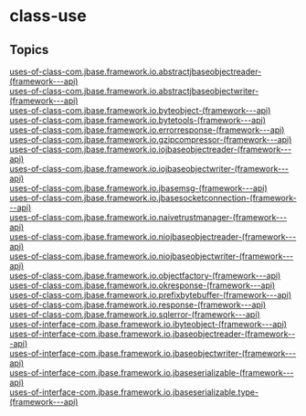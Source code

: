 # class-use

## Topics

[uses-of-class-com.jbase.framework.io.abstractjbaseobjectreader-(framework---api)](./uses-of-class-com.jbase.framework.io.abstractjbaseobjectreader-(framework---api))  
[uses-of-class-com.jbase.framework.io.abstractjbaseobjectwriter-(framework---api)](./uses-of-class-com.jbase.framework.io.abstractjbaseobjectwriter-(framework---api))  
[uses-of-class-com.jbase.framework.io.byteobject-(framework---api)](./uses-of-class-com.jbase.framework.io.byteobject-(framework---api))  
[uses-of-class-com.jbase.framework.io.bytetools-(framework---api)](./uses-of-class-com.jbase.framework.io.bytetools-(framework---api))  
[uses-of-class-com.jbase.framework.io.errorresponse-(framework---api)](./uses-of-class-com.jbase.framework.io.errorresponse-(framework---api))  
[uses-of-class-com.jbase.framework.io.gzipcompressor-(framework---api)](./uses-of-class-com.jbase.framework.io.gzipcompressor-(framework---api))  
[uses-of-class-com.jbase.framework.io.iojbaseobjectreader-(framework---api)](./uses-of-class-com.jbase.framework.io.iojbaseobjectreader-(framework---api))  
[uses-of-class-com.jbase.framework.io.iojbaseobjectwriter-(framework---api)](./uses-of-class-com.jbase.framework.io.iojbaseobjectwriter-(framework---api))  
[uses-of-class-com.jbase.framework.io.jbasemsg-(framework---api)](./uses-of-class-com.jbase.framework.io.jbasemsg-(framework---api))  
[uses-of-class-com.jbase.framework.io.jbasesocketconnection-(framework---api)](./uses-of-class-com.jbase.framework.io.jbasesocketconnection-(framework---api))  
[uses-of-class-com.jbase.framework.io.naivetrustmanager-(framework---api)](./uses-of-class-com.jbase.framework.io.naivetrustmanager-(framework---api))  
[uses-of-class-com.jbase.framework.io.niojbaseobjectreader-(framework---api)](./uses-of-class-com.jbase.framework.io.niojbaseobjectreader-(framework---api))  
[uses-of-class-com.jbase.framework.io.niojbaseobjectwriter-(framework---api)](./uses-of-class-com.jbase.framework.io.niojbaseobjectwriter-(framework---api))  
[uses-of-class-com.jbase.framework.io.objectfactory-(framework---api)](./uses-of-class-com.jbase.framework.io.objectfactory-(framework---api))  
[uses-of-class-com.jbase.framework.io.okresponse-(framework---api)](./uses-of-class-com.jbase.framework.io.okresponse-(framework---api))  
[uses-of-class-com.jbase.framework.io.prefixbytebuffer-(framework---api)](./uses-of-class-com.jbase.framework.io.prefixbytebuffer-(framework---api))  
[uses-of-class-com.jbase.framework.io.response-(framework---api)](./uses-of-class-com.jbase.framework.io.response-(framework---api))  
[uses-of-class-com.jbase.framework.io.sqlerror-(framework---api)](./uses-of-class-com.jbase.framework.io.sqlerror-(framework---api))  
[uses-of-interface-com.jbase.framework.io.ibyteobject-(framework---api)](./uses-of-interface-com.jbase.framework.io.ibyteobject-(framework---api))  
[uses-of-interface-com.jbase.framework.io.jbaseobjectreader-(framework---api)](./uses-of-interface-com.jbase.framework.io.jbaseobjectreader-(framework---api))  
[uses-of-interface-com.jbase.framework.io.jbaseobjectwriter-(framework---api)](./uses-of-interface-com.jbase.framework.io.jbaseobjectwriter-(framework---api))  
[uses-of-interface-com.jbase.framework.io.jbaseserializable-(framework---api)](./uses-of-interface-com.jbase.framework.io.jbaseserializable-(framework---api))  
[uses-of-interface-com.jbase.framework.io.jbaseserializable.type-(framework---api)](./uses-of-interface-com.jbase.framework.io.jbaseserializable.type-(framework---api))  

